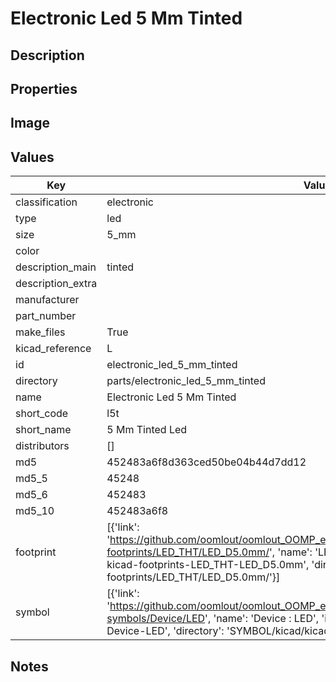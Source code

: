 # Electronic Led 5 Mm Tinted

## Description

## Properties


## Image


## Values

| Key | Value |
| --- | --- |
| classification | electronic |
| type | led |
| size | 5_mm |
| color |  |
| description_main | tinted |
| description_extra |  |
| manufacturer |  |
| part_number |  |
| make_files | True |
| kicad_reference | L |
| id | electronic_led_5_mm_tinted |
| directory | parts/electronic_led_5_mm_tinted |
| name | Electronic Led 5 Mm Tinted |
| short_code | l5t |
| short_name | 5 Mm Tinted Led |
| distributors | [] |
| md5 | 452483a6f8d363ced50be04b44d7dd12 |
| md5_5 | 45248 |
| md5_6 | 452483 |
| md5_10 | 452483a6f8 |
| footprint | [{'link': 'https://github.com/oomlout/oomlout_OOMP_eda_V2/tree/main/FOOTPRINT/kicad/kicad-footprints/LED_THT/LED_D5.0mm/', 'name': 'LED_D5.0mm', 'id': 'FOOTPRINT-kicad-kicad-footprints-LED_THT-LED_D5.0mm', 'directory': 'FOOTPRINT/kicad/kicad-footprints/LED_THT/LED_D5.0mm/'}] |
| symbol | [{'link': 'https://github.com/oomlout/oomlout_OOMP_eda_V2/tree/main/SYMBOL/kicad/kicad-symbols/Device/LED', 'name': 'Device : LED', 'id': 'SYMBOL-kicad-kicad-symbols-Device-LED', 'directory': 'SYMBOL/kicad/kicad-symbols/Device/LED/'}] |

## Notes

